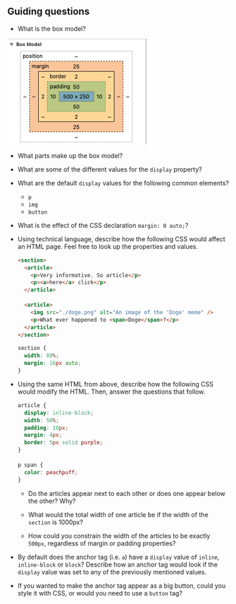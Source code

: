 ## Guiding questions

- What is the box model?

![box model dev tools](./assets/box-model-dev-tools.png)

- What parts make up the box model?


- What are some of the different values for the `display` property?



- What are the default `display` values for the following common elements?

  - `p` 
  - `img`
  - `button`

- What is the effect of the CSS declaration `margin: 0 auto;`?


- Using technical language, describe how the following CSS would affect an HTML page. Feel free to look up the properties and values.

  ```html
  <section>
    <article>
      <p>Very informative. So article</p>
      <p><a>here</a> click</p>
    </article>

    <article>
      <img src="./doge.png" alt="An image of the 'Doge' meme" />
      <p>What ever happened to <span>Doge</span>?</p>
    </article>
  </section>
  ```

  ```css
  section {
    width: 80%;
    margin: 16px auto;
  }
  ```

- Using the same HTML from above, describe how the following CSS would modify the HTML. Then, answer the questions that follow.

  ```css
  article {
    display: inline-block;
    width: 50%;
    padding: 10px;
    margin: 4px;
    border: 5px solid purple;
  }

  p span {
    color: peachpuff;
  }
  ```

  - Do the articles appear next to each other or does one appear below the other? Why?

  - What would the total width of one article be if the width of the `section` is 1000px?

  - How could you constrain the width of the articles to be exactly `500px`, regardless of margin or padding properties?

- By default does the anchor tag (i.e. `a`) have a `display` value of `inline`, `inline-block` or `block`? Describe how an anchor tag would look if the `display` value was set to any of the previously mentioned values.

- If you wanted to make the anchor tag appear as a big button, could you style it with CSS, or would you need to use a `button` tag?
